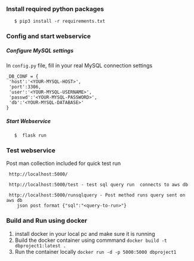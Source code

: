 ### Install required python packages

```
   $ pip3 install -r requirements.txt
```

### Config and start webservice

##### Configure MySQL settings

In ``config.py`` file, fill in your real MySQL connection settings

```
_DB_CONF = {
 'host':'<YOUR-MYSQL-HOST>',
 'port':3306,
 'user':'<YOUR-MYSQL-USERNAME>',
 'passwd':'<YOUR-MYSQL-PASSWORD>',
 'db':'<YOUR-MYSQL-DATABASE>'
}
```

##### Start Webservice

```
   $  flask run
```

### Test webservice 

Post man collection included for quick test run
```
 http://localhost:5000/
 
 http://localhost:5000/test - test sql query run  connects to aws db 
 
 http://localhost:5000/runsqlquery - Post method runs query sent on aws db
    json post format {"sql":"<query-to-run>"}

```
### Build and Run using docker 
1. install docker in your local pc and make sure it is running 
2. Build the docker container using commmand 
`docker build -t dbproject1:latest .`
3. Run the container locally 
`docker run -d -p 5000:5000 dbproject1`





